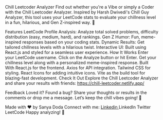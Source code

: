 Chill Leetcoder Analyzer
Find out whether you're a Vibe or simply a Coder with the Chill Leetcoder Analyzer. Inspired by Harsh Dwivedi's Chill Guy Analyzer, this tool uses your LeetCode stats to evaluate your chillness level in a fun, hilarious, and Gen Z-inspired way. 🌟

Features
LeetCode Profile Analysis: Analyze total solved problems, difficulty distribution (easy, medium, hard), and rankings.
Gen Z Humor: Fun, meme-inspired responses based on your coding stats.
Dynamic Results: Get tailored chillness levels with a hilarious twist.
Interactive UI: Built using React.js and styled for a seamless user experience.
How It Works
Enter your LeetCode username.
Click on the Analyze button or hit Enter.
Get your chillness level along with a personalized meme-inspired response.
Built With
React.js for the frontend.
Axios for API integration.
Tailwind CSS for styling.
React Icons for adding intuitive icons.
Vite as the build tool for blazing-fast development.
Check It Out
Explore the Chill Leetcoder Analyzer and share your results with friends:
https://chill-leetcoder.netlify.app/

Feedback
Loved it? Found a bug? Share your thoughts or results in the comments or drop me a message. Let’s keep the chill vibes going! 🚀

Made with ❤️ by Sanya Doda
Connect with me:
<a href="https://www.linkedin.com/in/sanya-doda-774241216/"> Linkedin </a>
LinkedIn
Twitter
LeetCode
Happy analyzing! 🎉
